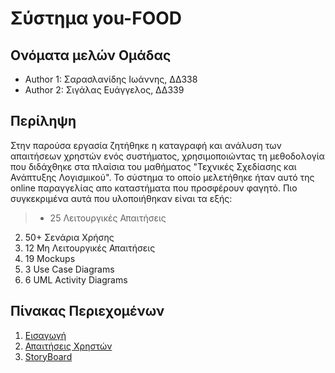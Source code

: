 # Σύστημα you-FOOD

## Ονόματα μελών Ομάδας

- Author 1: Σαρασλανίδης Ιωάννης, ΔΔ338
- Author 2: Σιγάλας Ευάγγελος, ΔΔ339

## Περίληψη

Στην παρούσα εργασία ζητήθηκε η καταγραφή και ανάλυση των απαιτήσεων χρηστών ενός συστήματος, χρησιμοποιώντας τη μεθοδολογία που διδάχθηκε στα πλαίσια του μαθήματος "Τεχνικές Σχεδίασης και Ανάπτυξης Λογισμικού". Το σύστημα το οποίο μελετήθηκε ήταν αυτό της online παραγγελίας απο καταστήματα που προσφέρουν φαγητό. Πιο συγκεκριμένα αυτά που υλοποιήθηκαν είναι τα εξής:
>- 25 Λειτουργικές Απαιτήσεις
 2. 50+ Σενάρια Χρήσης
3. 12 Μη Λειτουργικές Απαιτήσεις
4. 19 Mockups
5. 3 Use Case Diagrams
6. 6 UML Activity Diagrams

## Πίνακας Περιεχομένων

 1. [Εισαγωγή](https://github.com/esigalas/soft-eng-assignment/blob/master/documentation/intro.md)
2. [Απαιτήσεις Χρηστών](https://github.com/esigalas/soft-eng-assignment/blob/master/documentation/requirements.md)
3. [StoryBoard](https://github.com/esigalas/soft-eng-assignment/blob/master/documentation/demo-storyboard.md)
